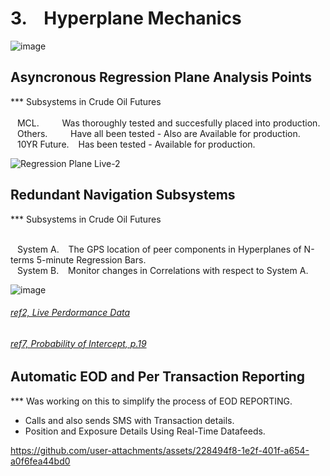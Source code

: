 # 3. &ensp; Hyperplane Mechanics

![image](https://github.com/user-attachments/assets/dd1a7f31-6429-46b2-8643-18bec6f00c94)


## Asyncronous Regression Plane Analysis Points

*** Subsystems in Crude Oil Futures </br></br>
&ensp; MCL. &ensp; &ensp; &ensp; Was thoroughly tested and succesfully placed into production. </br>
&ensp; Others. &ensp; &ensp; &ensp; Have all been tested - Also are Available for production. </br>
&ensp; 10YR Future. &ensp; Has been tested - Available for production. </br>
    
![Regression Plane Live-2](https://github.com/user-attachments/assets/e0122901-2d62-47b0-9b52-ae437e029b73)



## Redundant Navigation Subsystems

*** Subsystems in Crude Oil Futures </br></br>

&ensp; System A. &ensp; The GPS location of peer components in  Hyperplanes of N-terms 5-minute Regression Bars. </br>
&ensp; System B. &ensp; Monitor changes in Correlations with respect to System A. </br>
   
![image](https://github.com/user-attachments/assets/5598281f-73e4-42bd-ab2a-bc167ac58302)


###### [ref2, Live Perdormance Data](https://github.com/CTRLcapX/Strategy-Metrics/blob/main/2.%20Live%20Performance%20Data.md#2--cme-futures-live-performance)

###### [ref7, Probability of Intercept, p.19](https://github.com/CTRLcapX/Strategy-Metrics/blob/main/4.%20Signal%20Mode.md#2024-10-07---msg-system-short)






## Automatic EOD and Per Transaction Reporting 

*** Was working on this to simplify the process of EOD REPORTING.
* Calls and also sends SMS with Transaction details.
* Position and Exposure Details Using Real-Time Datafeeds.
   
https://github.com/user-attachments/assets/228494f8-1e2f-401f-a654-a0f6fea44bd0



